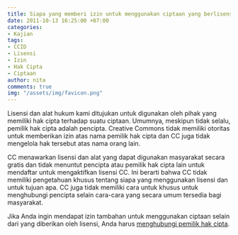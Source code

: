 ```yaml
---
title: Siapa yang memberi izin untuk menggunakan ciptaan yang berlisensi CC?
date: 2011-10-13 16:25:00 +07:00
categories:
- Kajian
tags:
- CCID
- Lisensi
- Izin
- Hak Cipta
- Ciptaan
author: nita
comments: true
img: "/assets/img/favicon.png"
---
```


Lisensi dan alat hukum kami ditujukan untuk digunakan oleh pihak yang memiliki hak cipta terhadap suatu ciptaan. Umumnya, meskipun tidak selalu, pemilik hak cipta adalah pencipta. Creative Commons tidak memiliki otoritas untuk memberikan izin atas nama pemilik hak cipta dan CC juga tidak mengelola hak tersebut atas nama orang lain.

CC menawarkan lisensi dan alat yang dapat digunakan masyarakat secara gratis dan tidak menuntut pencipta atau pemilik hak cipta lain untuk mendaftar untuk mengaktifkan lisensi CC. Ini berarti bahwa CC tidak memiliki pengetahuan khusus tentang siapa yang menggunakan lisensi dan untuk tujuan apa. CC juga tidak memiliki cara untuk khusus untuk menghubungi pencipta selain cara-cara yang secara umum tersedia bagi masyarakat.

Jika Anda ingin mendapat izin tambahan untuk menggunakan ciptaan selain dari yang diberikan oleh lisensi, Anda harus [menghubungi pemilik hak cipta](http://creativecommons.or.id/faq/#Bagaimana_kalau_saya_ingin_menggunakan_ciptaan_dengan_cara_yang_tidak_diizinkan_oleh_lisensi.3F).
